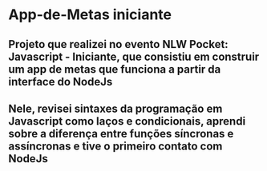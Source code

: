 # App-de-Metas iniciante

## Projeto que realizei no evento NLW Pocket: Javascript - Iniciante, que consistiu em construir um app de metas que funciona a partir da interface do NodeJs

## Nele, revisei sintaxes da programação em Javascript como laços e condicionais, aprendi sobre a diferença entre funções síncronas e assíncronas e tive o primeiro contato com NodeJs
